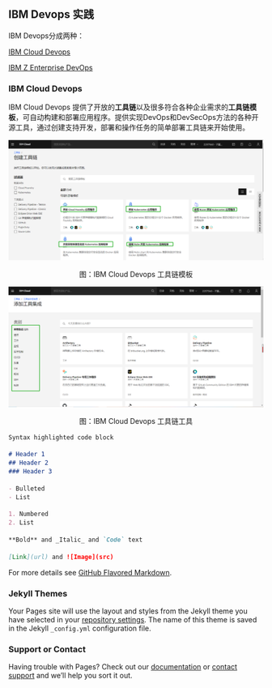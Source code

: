## IBM Devops 实践

IBM Devops分成两种：

[IBM Cloud Devops](https://cloud.ibm.com/devops/getting-started?cm_sp=ibmdev-_-developer-hubs-_-cloudreg)

[IBM Z Enterprise DevOps](https://www.ibm.com/it-infrastructure/z/capabilities/enterprise-devops)

### IBM Cloud Devops

IBM Cloud Devops 提供了开放的**工具链**以及很多符合各种企业需求的**工具链模板**，可自动构建和部署应用程序。提供实现DevOps和DevSecOps方法的各种开源工具，通过创建支持开发，部署和操作任务的简单部署工具链来开始使用。

![工具链模板](./ibm-devops-toolchain-module.png)
<center>图：IBM Cloud Devops 工具链模板</center>


![工具链](./ibm-devops-toolchain-tools.png)
<center>图：IBM Cloud Devops 工具链工具</center>


```markdown
Syntax highlighted code block

# Header 1
## Header 2
### Header 3

- Bulleted
- List

1. Numbered
2. List

**Bold** and _Italic_ and `Code` text

[Link](url) and ![Image](src)
```

For more details see [GitHub Flavored Markdown](https://guides.github.com/features/mastering-markdown/).

### Jekyll Themes

Your Pages site will use the layout and styles from the Jekyll theme you have selected in your [repository settings](https://github.com/Aimee-Song/ibm-devops.github.io/settings). The name of this theme is saved in the Jekyll `_config.yml` configuration file.

### Support or Contact

Having trouble with Pages? Check out our [documentation](https://docs.github.com/categories/github-pages-basics/) or [contact support](https://support.github.com/contact) and we’ll help you sort it out.
